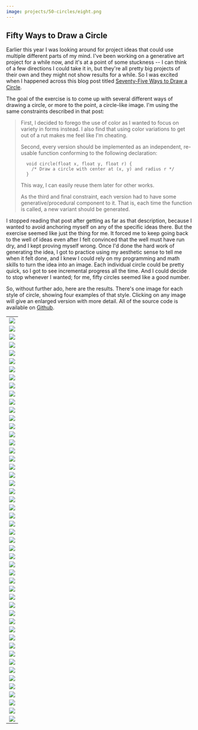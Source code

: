 ```yaml
---
image: projects/50-circles/eight.png
---
```


## Fifty Ways to Draw a Circle

Earlier this year I was looking around for project ideas that could use
multiple different parts of my mind. I've been working on a generative art
project for a while now, and it's at a point of some stuckness -- I can think
of a few directions I could take it in, but they're all pretty big projects
of their own and they might not show results for a while. So I was excited
when I happened across this blog post titled [Seventy-Five Ways to Draw a
Circle](https://sighack.com/post/seventy-five-ways-to-draw-a-circle).

The goal of the exercise is to come up with several different ways of drawing
a circle, or more to the point, a circle-like image.  I'm using the same
constraints described in that post:

> First, I decided to forego the use of color as I wanted to focus on
> variety in forms instead. I also find that using color variations to get
> out of a rut makes me feel like I'm cheating.
>
> Second, every version should be implemented as an independent, re-usable
> function conforming to the following declaration:
>
> ```
>   void circle(float x, float y, float r) {
>     /* Draw a circle with center at (x, y) and radius r */
>   }
> ```
>
> This way, I can easily reuse them later for other works.
>
> As the third and final constraint, each version had to have some
> generative/procedural component to it. That is, each time the function is
> called, a new variant should be generated.

I stopped reading that post after getting as far as that description,
because I wanted to avoid anchoring myself on any of the specific ideas
there.  But the exercise seemed like just the thing for me.  It forced me
to keep going back to the well of ideas even after I felt convinced that
the well must have run dry, and I kept proving myself wrong.  Once I'd done
the hard work of generating the idea, I got to practice using my aesthetic
sense to tell me when it felt done, and I knew I could rely on my
programming and math skills to turn the idea into an image.  Each
individual circle could be pretty quick, so I got to see incremental
progress all the time.  And I could decide to stop whenever I wanted; for
me, fifty circles seemed like a good number.

So, without further ado, here are the results.  There's one image for each
style of circle, showing four examples of that style.  Clicking on any
image will give an enlarged version with more detail.  All of the source
code is available on [Github](https://github.com/blakej11/50-circles).

|     |
|:---:|
|[![](images/660/c01.png)](images/1320/c01.png)|
|[![](images/660/c02.png)](images/1320/c02.png)|
|[![](images/660/c03.png)](images/1320/c03.png)|
|[![](images/660/c04.png)](images/1320/c04.png)|
|[![](images/660/c05.png)](images/1320/c05.png)|
|[![](images/660/c06.png)](images/1320/c06.png)|
|[![](images/660/c07.png)](images/1320/c07.png)|
|[![](images/660/c08.png)](images/1320/c08.png)|
|[![](images/660/c09.png)](images/1320/c09.png)|
|[![](images/660/c10.png)](images/1320/c10.png)|
|[![](images/660/c11.png)](images/1320/c11.png)|
|[![](images/660/c12.png)](images/1320/c12.png)|
|[![](images/660/c13.png)](images/1320/c13.png)|
|[![](images/660/c14.png)](images/1320/c14.png)|
|[![](images/660/c15.png)](images/1320/c15.png)|
|[![](images/660/c16.png)](images/1320/c16.png)|
|[![](images/660/c17.png)](images/1320/c17.png)|
|[![](images/660/c18.png)](images/1320/c18.png)|
|[![](images/660/c19.png)](images/1320/c19.png)|
|[![](images/660/c20.png)](images/1320/c20.png)|
|[![](images/660/c21.png)](images/1320/c21.png)|
|[![](images/660/c22.png)](images/1320/c22.png)|
|[![](images/660/c23.png)](images/1320/c23.png)|
|[![](images/660/c24.png)](images/1320/c24.png)|
|[![](images/660/c25.png)](images/1320/c25.png)|
|[![](images/660/c26.png)](images/1320/c26.png)|
|[![](images/660/c27.png)](images/1320/c27.png)|
|[![](images/660/c28.png)](images/1320/c28.png)|
|[![](images/660/c29.png)](images/1320/c29.png)|
|[![](images/660/c30.png)](images/1320/c30.png)|
|[![](images/660/c31.png)](images/1320/c31.png)|
|[![](images/660/c32.png)](images/1320/c32.png)|
|[![](images/660/c33.png)](images/1320/c33.png)|
|[![](images/660/c34.png)](images/1320/c34.png)|
|[![](images/660/c35.png)](images/1320/c35.png)|
|[![](images/660/c36.png)](images/1320/c36.png)|
|[![](images/660/c37.png)](images/1320/c37.png)|
|[![](images/660/c38.png)](images/1320/c38.png)|
|[![](images/660/c39.png)](images/1320/c39.png)|
|[![](images/660/c40.png)](images/1320/c40.png)|
|[![](images/660/c41.png)](images/1320/c41.png)|
|[![](images/660/c42.png)](images/1320/c42.png)|
|[![](images/660/c43.png)](images/1320/c43.png)|
|[![](images/660/c44.png)](images/1320/c44.png)|
|[![](images/660/c45.png)](images/1320/c45.png)|
|[![](images/660/c46.png)](images/1320/c46.png)|
|[![](images/660/c47.png)](images/1320/c47.png)|
|[![](images/660/c48.png)](images/1320/c48.png)|
|[![](images/660/c49.png)](images/1320/c49.png)|
|[![](images/660/c50.png)](images/1320/c50.png)|
